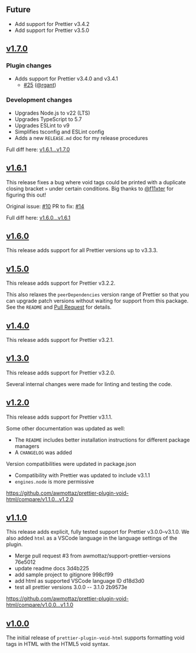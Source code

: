 ## Future

- Add support for Prettier v3.4.2
- Add support for Prettier v3.5.0

## [v1.7.0](https://github.com/awmottaz/prettier-plugin-void-html/releases/tag/v1.7.0)

### Plugin changes

- Adds support for Prettier v3.4.0 and v3.4.1
  - [#25](https://github.com/awmottaz/prettier-plugin-void-html/pull/25) ([@rgant](https://github.com/rgant))

### Development changes

- Upgrades Node.js to v22 (LTS)
- Upgrades TypeScript to 5.7
- Upgrades ESLint to v9
- Simplifies tsconfig and ESLint config
- Adds a new `RELEASE.md` doc for my release procedures

Full diff here: [v1.6.1...v1.7.0](https://github.com/awmottaz/prettier-plugin-void-html/compare/v1.6.1...v1.7.0)

## [v1.6.1](https://github.com/awmottaz/prettier-plugin-void-html/releases/tag/v1.6.1)

This release fixes a bug where void tags could be printed with a duplicate closing bracket `>` under certain conditions. Big thanks to [@f11xter](https://github.com/f11xter) for figuring this out!

Original issue: [#10](https://github.com/awmottaz/prettier-plugin-void-html/issues/10)
PR to fix: [#14](https://github.com/awmottaz/prettier-plugin-void-html/pull/14)

Full diff here: [v1.6.0...v1.6.1](https://github.com/awmottaz/prettier-plugin-void-html/compare/v1.6.0...v1.6.1)

## [v1.6.0](https://github.com/awmottaz/prettier-plugin-void-html/releases/tag/v1.6.0)

This release adds support for all Prettier versions up to v3.3.3.

## [v1.5.0](https://github.com/awmottaz/prettier-plugin-void-html/releases/tag/v1.5.0)

This release adds support for Prettier v3.2.2.

This also relaxes the `peerDependencies` version range of Prettier so that you can upgrade patch versions without waiting for support from this package. See the `README` and [Pull Request](https://github.com/awmottaz/prettier-plugin-void-html/pull/13) for details.

## [v1.4.0](https://github.com/awmottaz/prettier-plugin-void-html/releases/tag/v1.4.0)

This release adds support for Prettier v3.2.1.

## [v1.3.0](https://github.com/awmottaz/prettier-plugin-void-html/releases/tag/v1.3.0)

This release adds support for Prettier v3.2.0.

Several internal changes were made for linting and testing the code.

## [v1.2.0](https://github.com/awmottaz/prettier-plugin-void-html/releases/tag/v1.2.0)

This release adds support for Prettier v3.1.1.

Some other documentation was updated as well:

- The `README` includes better installation instructions for different package managers
- A `CHANGELOG` was added

Version compatibilities were updated in package.json

- Compatibility with Prettier was updated to include v3.1.1
- `engines.node` is more permissive

https://github.com/awmottaz/prettier-plugin-void-html/compare/v1.1.0...v1.2.0

## [v1.1.0](https://github.com/awmottaz/prettier-plugin-void-html/releases/tag/v1.1.0)

This release adds explicit, fully tested support for Prettier v3.0.0–v3.1.0. We also added `html` as a VSCode language in the language settings of the plugin.

- Merge pull request #3 from awmottaz/support-prettier-versions 76e5012
- update readme docs 3d4b225
- add sample project to gitignore 998cf99
- add html as supported VSCode language ID d18d3d0
- test all prettier versions 3.0.0 -- 3.1.0 2b9573e

https://github.com/awmottaz/prettier-plugin-void-html/compare/v1.0.0...v1.1.0

## [v1.0.0](https://github.com/awmottaz/prettier-plugin-void-html/releases/tag/v1.0.0)

The initial release of `prettier-plugin-void-html` supports formatting void tags in HTML with the HTML5 void syntax.
